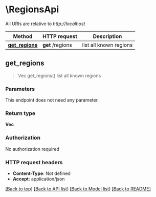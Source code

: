 # \RegionsApi

All URIs are relative to *http://localhost*

Method | HTTP request | Description
------------- | ------------- | -------------
[**get_regions**](RegionsApi.md#get_regions) | **get** /regions | list all known regions



## get_regions

> Vec<String> get_regions()
list all known regions

### Parameters

This endpoint does not need any parameter.

### Return type

**Vec<String>**

### Authorization

No authorization required

### HTTP request headers

- **Content-Type**: Not defined
- **Accept**: application/json

[[Back to top]](#) [[Back to API list]](../README.md#documentation-for-api-endpoints) [[Back to Model list]](../README.md#documentation-for-models) [[Back to README]](../README.md)

